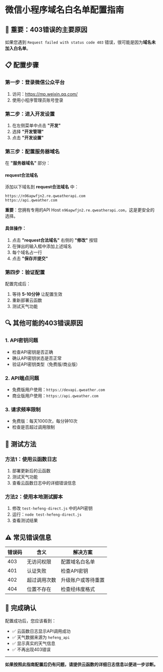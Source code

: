 # 微信小程序域名白名单配置指南

## 🚨 重要：403错误的主要原因

如果您遇到 `Request failed with status code 403` 错误，很可能是因为**域名未加入白名单**。

## 📋 配置步骤

### 第一步：登录微信公众平台

1. 访问：https://mp.weixin.qq.com/
2. 使用小程序管理员账号登录

### 第二步：进入开发设置

1. 在左侧菜单中点击 **"开发"**
2. 选择 **"开发管理"**
3. 点击 **"开发设置"**

### 第三步：配置服务器域名

在 **"服务器域名"** 部分：

#### request合法域名
添加以下域名到 **request合法域名** 中：

```
https://n96apwfjn2.re.qweatherapi.com
https://api.qweather.com
```

**重要**：您拥有专用的API Host `n96apwfjn2.re.qweatherapi.com`，这是更安全的选择。

#### 具体操作：
1. 点击 **"request合法域名"** 右侧的 **"修改"** 按钮
2. 在弹出的输入框中添加上述域名
3. 每个域名占一行
4. 点击 **"保存并提交"**

### 第四步：验证配置

配置完成后：
1. 等待 **5-10分钟** 让配置生效
2. 重新部署云函数
3. 测试天气功能

## 🔍 其他可能的403错误原因

### 1. API密钥问题
- 检查API密钥是否正确
- 确认API密钥状态是否正常
- 验证API密钥类型（免费版/商业版）

### 2. API端点问题
- 免费版用户使用：`https://devapi.qweather.com`
- 商业版用户使用：`https://api.qweather.com`

### 3. 请求频率限制
- 免费版：每天1000次，每分钟10次
- 检查是否超过调用限制

## 🧪 测试方法

### 方法1：使用云函数日志
1. 部署更新后的云函数
2. 测试天气功能
3. 查看云函数日志中的详细错误信息

### 方法2：使用本地测试脚本
1. 修改 `test-hefeng-direct.js` 中的API密钥
2. 运行：`node test-hefeng-direct.js`
3. 查看测试结果

## ⚠️ 常见错误信息

| 错误码 | 含义 | 解决方案 |
|--------|------|----------|
| 403 | 无访问权限 | 配置域名白名单 |
| 401 | 认证失败 | 检查API密钥 |
| 402 | 超过调用次数 | 升级账户或等待重置 |
| 404 | 位置不存在 | 检查经纬度格式 |

## 🎯 完成确认

配置成功后，您应该看到：
- ✅ 云函数日志显示API调用成功
- ✅ 天气数据来源为 `hefeng_api`
- ✅ 显示真实的天气信息
- ✅ 不再出现403错误

---

**如果按照此指南配置后仍有问题，请提供云函数的详细日志信息以便进一步诊断。**
